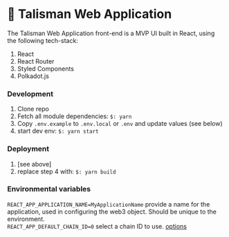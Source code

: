 # 🧿 Talisman Web Application

The Talisman Web Application front-end is a MVP UI built in React, using the following tech-stack:

1. React 
2. React Router
3. Styled Components
4. Polkadot.js

### Development

1. Clone repo  
2. Fetch all module dependencies: `$: yarn`  
3. Copy `.env.example` to `.env.local` or `.env` and update values (see below)  
4. start dev env: `$: yarn start`

### Deployment
1. [see above]
2. replace step 4 with: `$: yarn build`

### Environmental variables
`REACT_APP_APPLICATION_NAME=MyApplicationName` provide a name for the application, used in configuring the web3 object. Should be unique to the environment.  
`REACT_APP_DEFAULT_CHAIN_ID=0` select a chain ID to use. [options](https://wiki.polkadot.network/docs/build-ss58-registry)